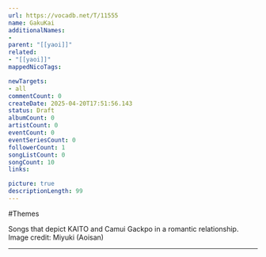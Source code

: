 ```yaml
---
url: https://vocadb.net/T/11555
name: GakuKai
additionalNames: 
- 
parent: "[[yaoi]]"
related:
- "[[yaoi]]"
mappedNicoTags:

newTargets:
- all
commentCount: 0
createDate: 2025-04-20T17:51:56.143
status: Draft
albumCount: 0
artistCount: 0
eventCount: 0
eventSeriesCount: 0
followerCount: 1
songListCount: 0
songCount: 10
links: 

picture: true
descriptionLength: 99
---
```


#Themes

Songs that depict KAITO and Camui Gackpo in a romantic relationship.  Image credit: Miyuki (Aoisan)

---

